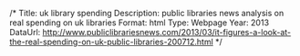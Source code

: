 /*
Title: uk library spending
Description: public libraries news analysis on real spending on uk libraries
Format: html
Type: Webpage
Year: 2013
DataUrl: http://www.publiclibrariesnews.com/2013/03/it-figures-a-look-at-the-real-spending-on-uk-public-libraries-200712.html
*/